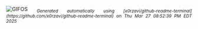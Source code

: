 <div align="justify">
<picture>
    <source media="(prefers-color-scheme: dark)" srcset="https://i.ibb.co/84QgG7bC/output-gif.gif">
    <source media="(prefers-color-scheme: light)" srcset="https://i.ibb.co/84QgG7bC/output-gif.gif">
    <img alt="GIFOS" src="https://i.ibb.co/84QgG7bC/output-gif.gif">
</picture>
<sub><i>Generated automatically using [x0rzavi/github-readme-terminal](https://github.com/x0rzavi/github-readme-terminal) on Thu Mar 27 08:52:39 PM EDT 2025</i></sub>
</div>

<!--  -->